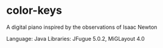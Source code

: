 # color-keys
A digital piano inspired by the observations of Isaac Newton

Language: Java
Libraries: JFugue 5.0.2, MiGLayout 4.0
